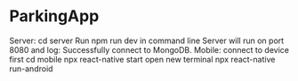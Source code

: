 # ParkingApp
Server:
cd server
Run npm run dev in command line
Server will run on port 8080 and log: Successfully connect to MongoDB.
Mobile:
connect to device first
cd mobile
npx react-native start
open new terminal
npx react-native run-android
